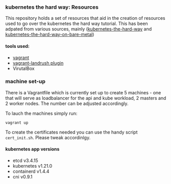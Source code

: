 
### kubernetes the hard way: Resources

This repository holds a set of resources that aid in the creation of resources used to go over the kubernetes the hard way tutorial. This has been adpated from various sources, mainly ([kubernetes-the-hard-way](https://github.com/kelseyhightower/kubernetes-the-hard-way) and [kubernetes-the-hard-way-on-bare-metal](https://medium.com/@DrewViles/kubernetes-the-hard-way-on-bare-metal-vms-fdb32bc4fed0)) 

#### tools used:
* [vagrant](https://www.vagrantup.com/)
* [vagrant-landrush plugin](https://github.com/vagrant-landrush/landrush)
* VirutalBox

### machine set-up

There is a Vagrantfile which is currently set up to create 5 machines - one that will serve as loadbalancer for the api and kube workload, 2 masters and 2 worker nodes. The number can be adjusted accordingly. 

To lauch the machines simply run:

`vagrant up`

To create the certificates needed you can use the handy script `cert_init.sh`. Please tweak accordinlgy. 




#### kubernetes app versions
 * etcd v3.4.15
 * kubernetes v1.21.0
 * containerd v1.4.4
 * cni v0.9.1